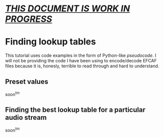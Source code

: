 # <ins>*THIS DOCUMENT IS WORK IN PROGRESS*</ins>

# Finding lookup tables
This tutorial uses code examples in the form of Python-like *pseudocode*. I will not be providing the code I have been using to encode/decode EFCAF files because it is, honesly, terrible to read through and hard to understand.
## Preset values
soon<sup>tm</sup>
## Finding the best lookup table for a particular audio stream
soon<sup>tm</sup>
